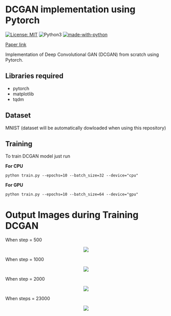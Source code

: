 # DCGAN implementation using Pytorch
[![License: MIT](https://img.shields.io/badge/License-MIT-yellow.svg)](https://opensource.org/licenses/MIT)
![Python3](https://img.shields.io/badge/python->=3-green.svg)
[![made-with-python](https://img.shields.io/badge/Made%20with-Python-1f425f.svg)](https://www.python.org/)

[Paper link](https://arxiv.org/pdf/1511.06434.pdf)

Implementation of Deep Convolutional GAN (DCGAN) from scratch using Pytorch.

## Libraries required

* pytorch
* matplotlib
* tqdm

## Dataset
 MNIST
 (dataset will be automatically dowloaded when using this repository)

 ## Training

 To train DCGAN model just run

**For CPU**
```
python train.py --epochs=10 --batch_size=32 --device="cpu"
```

**For GPU**
```
python train.py --epochs=10 --batch_size=64 --device="gpu"
```

# Output Images during Training DCGAN

When step = 500


<p align="center">
<img src="https://github.com/AbhishekSalian/DCGAN-using-Pytorch/blob/main/images/generated_step500.png?raw=true"></a>
</p>


When step = 1000
<p align="center">
<img src="https://github.com/AbhishekSalian/DCGAN-using-Pytorch/blob/main/images/generated_step1000.png?raw=true"></a>
</p>


When step = 2000

<p align="center">
<img src="https://github.com/AbhishekSalian/DCGAN-using-Pytorch/blob/main/images/generated_step2000.png?raw=true"></a>
</p>

When steps = 23000

<p align="center">
<img src="https://github.com/AbhishekSalian/DCGAN-using-Pytorch/blob/main/images/generated_step23k.png?raw=true"></a>
</p>


